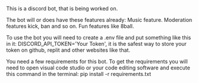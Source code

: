 This is a discord bot, that is being worked on.

The bot will or does have these features already:
                                                  Music feature.
                                                  Moderation features kick, ban and so on.
                                                  Fun features like 8ball.


To use the bot you will need to create a .env file and put something like this in it: DISCORD_API_TOKEN='Your Token', it is the safest way to store your token on github, replit and other websites like that.

You need a few requirements for this bot. To get the requirements you will need to open visual code studio or your code editing software and execute this command in the terminal: pip install -r requirements.txt
